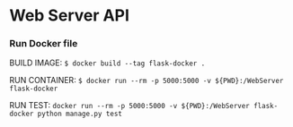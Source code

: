 # Web Server API
### Run Docker file

BUILD IMAGE: `$ docker build --tag flask-docker .`

RUN CONTAINER: `$ docker run --rm -p 5000:5000 -v ${PWD}:/WebServer flask-docker`

RUN TEST: `docker run --rm -p 5000:5000 -v ${PWD}:/WebServer flask-docker python manage.py test`